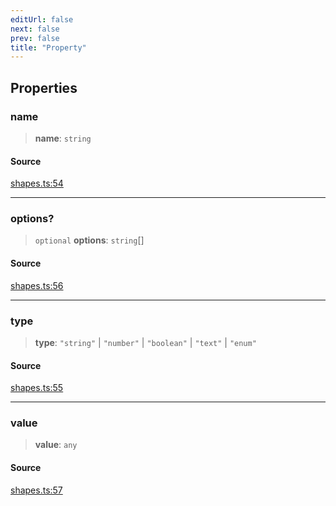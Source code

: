 ```yaml
---
editUrl: false
next: false
prev: false
title: "Property"
---
```


## Properties

### name

> **name**: `string`

#### Source

[shapes.ts:54](https://github.com/dgmjs/dgmjs/blob/main/packages/core/src/shapes.ts#L54)

***

### options?

> `optional` **options**: `string`[]

#### Source

[shapes.ts:56](https://github.com/dgmjs/dgmjs/blob/main/packages/core/src/shapes.ts#L56)

***

### type

> **type**: `"string"` \| `"number"` \| `"boolean"` \| `"text"` \| `"enum"`

#### Source

[shapes.ts:55](https://github.com/dgmjs/dgmjs/blob/main/packages/core/src/shapes.ts#L55)

***

### value

> **value**: `any`

#### Source

[shapes.ts:57](https://github.com/dgmjs/dgmjs/blob/main/packages/core/src/shapes.ts#L57)
